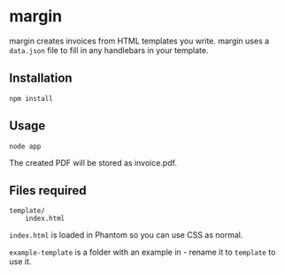margin
======

margin creates invoices from HTML templates you write.
margin uses a `data.json` file to fill in any handlebars in your template.

Installation
------------

    npm install

Usage
-----

    node app
    
The created PDF will be stored as invoice.pdf.
    
Files required
--------------

    template/
        index.html

`index.html` is loaded in Phantom so you can use CSS as normal.

`example-template` is a folder with an example in - rename it to `template` to use it.

